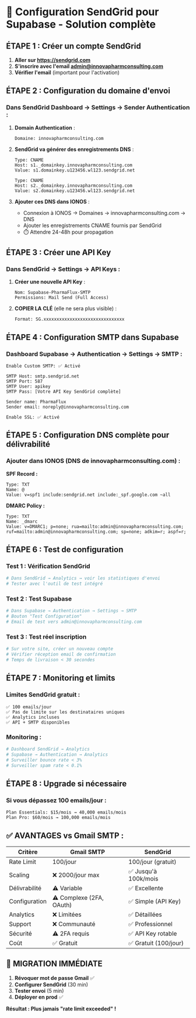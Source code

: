 # 🚀 Configuration SendGrid pour Supabase - Solution complète

## ÉTAPE 1 : Créer un compte SendGrid

1. **Aller sur https://sendgrid.com**
2. **S'inscrire avec l'email admin@innovapharmconsulting.com**
3. **Vérifier l'email** (important pour l'activation)

## ÉTAPE 2 : Configuration du domaine d'envoi

### Dans SendGrid Dashboard → Settings → Sender Authentication :

1. **Domain Authentication** :
   ```
   Domaine: innovapharmconsulting.com
   ```

2. **SendGrid va générer des enregistrements DNS** :
   ```
   Type: CNAME
   Host: s1._domainkey.innovapharmconsulting.com
   Value: s1.domainkey.u123456.wl123.sendgrid.net

   Type: CNAME
   Host: s2._domainkey.innovapharmconsulting.com
   Value: s2.domainkey.u123456.wl123.sendgrid.net
   ```

3. **Ajouter ces DNS dans IONOS** :
   - Connexion à IONOS → Domaines → innovapharmconsulting.com → DNS
   - Ajouter les enregistrements CNAME fournis par SendGrid
   - ⏱️ Attendre 24-48h pour propagation

## ÉTAPE 3 : Créer une API Key

### Dans SendGrid → Settings → API Keys :

1. **Créer une nouvelle API Key** :
   ```
   Nom: Supabase-PharmaFlux-SMTP
   Permissions: Mail Send (Full Access)
   ```

2. **COPIER LA CLÉ** (elle ne sera plus visible) :
   ```
   Format: SG.xxxxxxxxxxxxxxxxxxxxxxxxxxxxxxx
   ```

## ÉTAPE 4 : Configuration SMTP dans Supabase

### Dashboard Supabase → Authentication → Settings → SMTP :

```
Enable Custom SMTP: ✅ Activé

SMTP Host: smtp.sendgrid.net
SMTP Port: 587
SMTP User: apikey
SMTP Pass: [Votre API Key SendGrid complète]

Sender name: PharmaFlux
Sender email: noreply@innovapharmconsulting.com

Enable SSL: ✅ Activé
```

## ÉTAPE 5 : Configuration DNS complète pour délivrabilité

### Ajouter dans IONOS (DNS de innovapharmconsulting.com) :

**SPF Record :**
```
Type: TXT
Name: @
Value: v=spf1 include:sendgrid.net include:_spf.google.com ~all
```

**DMARC Policy :**
```
Type: TXT
Name: _dmarc
Value: v=DMARC1; p=none; rua=mailto:admin@innovapharmconsulting.com; ruf=mailto:admin@innovapharmconsulting.com; sp=none; adkim=r; aspf=r;
```

## ÉTAPE 6 : Test de configuration

### Test 1 : Vérification SendGrid
```bash
# Dans SendGrid → Analytics → voir les statistiques d'envoi
# Tester avec l'outil de test intégré
```

### Test 2 : Test Supabase
```bash
# Dans Supabase → Authentication → Settings → SMTP
# Bouton "Test Configuration"
# Email de test vers admin@innovapharmconsulting.com
```

### Test 3 : Test réel inscription
```bash
# Sur votre site, créer un nouveau compte
# Vérifier réception email de confirmation
# Temps de livraison < 30 secondes
```

## ÉTAPE 7 : Monitoring et limits

### Limites SendGrid gratuit :
```
✅ 100 emails/jour
✅ Pas de limite sur les destinataires uniques
✅ Analytics incluses
✅ API + SMTP disponibles
```

### Monitoring :
```bash
# Dashboard SendGrid → Analytics
# Supabase → Authentication → Analytics
# Surveiller bounce rate < 3%
# Surveiller spam rate < 0.1%
```

## ÉTAPE 8 : Upgrade si nécessaire

### Si vous dépassez 100 emails/jour :
```
Plan Essentials: $15/mois → 40,000 emails/mois
Plan Pro: $60/mois → 100,000 emails/mois
```

## ✅ AVANTAGES vs Gmail SMTP :

| Critère | Gmail SMTP | SendGrid |
|---------|------------|----------|
| Rate Limit | 100/jour | 100/jour (gratuit) |
| Scaling | ❌ 2000/jour max | ✅ Jusqu'à 100k/mois |
| Délivrabilité | ⚠️ Variable | ✅ Excellente |
| Configuration | ⚠️ Complexe (2FA, OAuth) | ✅ Simple (API Key) |
| Analytics | ❌ Limitées | ✅ Détaillées |
| Support | ❌ Communauté | ✅ Professionnel |
| Sécurité | ⚠️ 2FA requis | ✅ API Key rotable |
| Coût | ✅ Gratuit | ✅ Gratuit (100/jour) |

## 🚨 MIGRATION IMMÉDIATE

1. **Révoquer mot de passe Gmail** ✅
2. **Configurer SendGrid** (30 min)
3. **Tester envoi** (5 min)
4. **Déployer en prod** ✅

**Résultat : Plus jamais "rate limit exceeded" !**